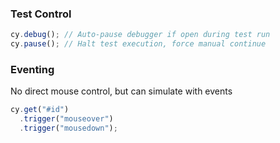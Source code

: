 ### Test Control

```javascript
cy.debug(); // Auto-pause debugger if open during test run
cy.pause(); // Halt test execution, force manual continue
```

### Eventing

No direct mouse control, but can simulate with events

```javascript
cy.get("#id")
  .trigger("mouseover")
  .trigger("mousedown");
```
